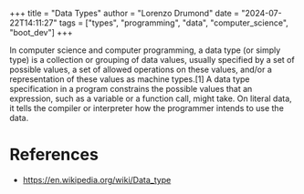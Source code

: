 +++
title = "Data Types"
author = "Lorenzo Drumond"
date = "2024-07-22T14:11:27"
tags = ["types",  "programming",  "data",  "computer_science",  "boot_dev"]
+++



In computer science and computer programming, a data type (or simply type) is a
collection or grouping of data values, usually specified by a set of possible
values, a set of allowed operations on these values, and/or a representation of
these values as machine types.[1] A data type specification in a program
constrains the possible values that an expression, such as a variable or a
function call, might take. On literal data, it tells the compiler or
interpreter how the programmer intends to use the data.

# References
- https://en.wikipedia.org/wiki/Data_type
